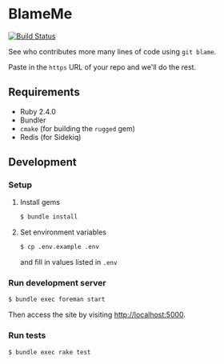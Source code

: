 # BlameMe

[![Build Status](https://travis-ci.org/cyhsutw/blame-me.svg?branch=master)](https://travis-ci.org/cyhsutw/blame-me)


See who contributes more many lines of code using `git blame`.

Paste in the `https` URL of your repo and we'll do the rest.

## Requirements

- Ruby 2.4.0
- Bundler
- `cmake` (for building the `rugged` gem)
- Redis (for Sidekiq)

## Development

### Setup

1. Install gems

    ```sh
    $ bundle install
    ```
2. Set environment variables

    ```sh
    $ cp .env.example .env
    ```

    and fill in values listed in `.env`

### Run development server

```sh
$ bundle exec foreman start
```

Then access the site by visiting [http://localhost:5000](http://localhost:5000).

### Run tests

```sh
$ bundle exec rake test
```


